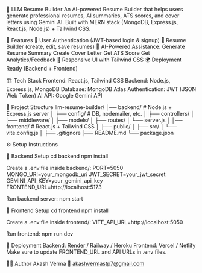 📝 LLM Resume Builder
An AI-powered Resume Builder that helps users generate professional resumes, AI summaries, ATS scores, and cover letters using Gemini AI. Built with MERN stack (MongoDB, Express.js, React.js, Node.js) + Tailwind CSS.

🚀 Features
🔑 User Authentication (JWT-based login & signup)
📄 Resume Builder (create, edit, save resumes)
🤖 AI-Powered Assistance:
Generate Resume Summary
Create Cover Letter
Get ATS Score
Get Analytics/Feedback
🎨 Responsive UI with Tailwind CSS
🌍 Deployment Ready (Backend + Frontend)

🏗️ Tech Stack
Frontend: React.js, Tailwind CSS
Backend: Node.js, Express.js, MongoDB
Database: MongoDB Atlas
Authentication: JWT (JSON Web Token)
AI API: Google Gemini API

📂 Project Structure
llm-resume-builder/
│── backend/        # Node.js + Express.js server
│   ├── config/     # DB, nodemailer, etc.
│   ├── controllers/ 
│   ├── middleware/
│   ├── models/
│   ├── routes/
│   └── server.js
│
│── frontend/       # React.js + Tailwind CSS
│   ├── public/
│   ├── src/
│   └── vite.config.js
│
├── .gitignore
├── README.md
└── package.json


⚙️ Setup Instructions

🔹 Backend Setup
cd backend
npm install

Create a .env file inside backend/:
PORT=5050
MONGO_URI=your_mongodb_uri
JWT_SECRET=your_jwt_secret
GEMINI_API_KEY=your_gemini_api_key
FRONTEND_URL=http://localhost:5173

Run backend server:
npm start

🔹 Frontend Setup
cd frontend
npm install

Create a .env file inside frontend/:
VITE_API_URL=http://localhost:5050

Run frontend:
npm run dev

🚀 Deployment
Backend: Render / Railway / Heroku
Frontend: Vercel / Netlify
Make sure to update FRONTEND_URL and API URLs in .env files.

👨‍💻 Author
Akash Verma
📧 akashvermastp7@gmail.com


